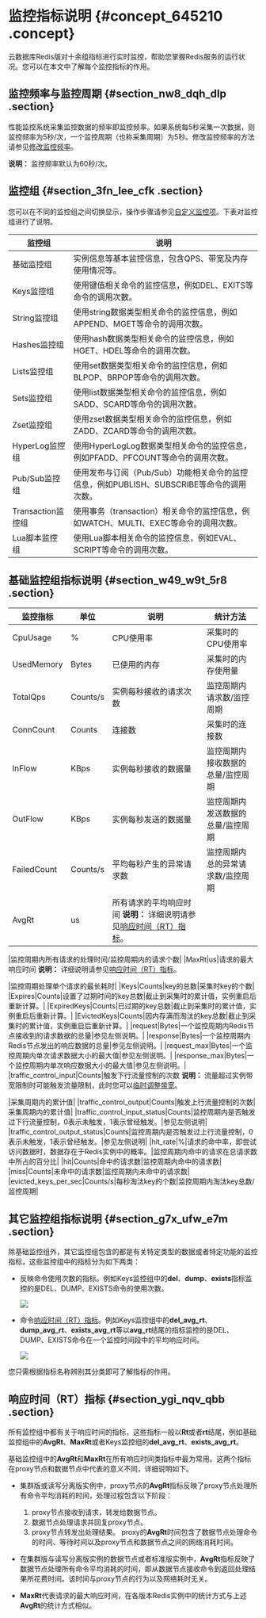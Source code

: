 # 监控指标说明 {#concept_645210 .concept}

云数据库Redis版对十余组指标进行实时监控，帮助您掌握Redis服务的运行状况。您可以在本文中了解每个监控指标的作用。

## 监控频率与监控周期 {#section_nw8_dqh_dlp .section}

性能监控系统采集监控数据的频率即监控频率。如果系统每5秒采集一次数据，则监控频率为5秒/次，一个监控周期（也称采集周期）为5秒。修改监控频率的方法请参见[修改监控频率](cn.zh-CN/用户指南/性能监控/修改监控频率.md#)。

**说明：** 监控频率默认为60秒/次。

## 监控组 {#section_3fn_lee_cfk .section}

您可以在不同的监控组之间切换显示，操作步骤请参见[自定义监控项](cn.zh-CN/用户指南/性能监控/自定义监控项.md#)。下表对监控组进行了说明。

|监控组|说明|
|---|--|
|基础监控组|实例信息等基本监控信息，包含QPS、带宽及内存使用情况等。|
|Keys监控组|使用键值相关命令的监控信息，例如DEL、EXITS等命令的调用次数。|
|String监控组|使用string数据类型相关命令的监控信息，例如APPEND、MGET等命令的调用次数。|
|Hashes监控组|使用hash数据类型相关命令的监控信息，例如HGET、HDEL等命令的调用次数。|
|Lists监控组|使用set数据类型相关命令的监控信息，例如BLPOP、BRPOP等命令的调用次数。|
|Sets监控组|使用list数据类型相关命令的监控信息，例如SADD、SCARD等命令的调用次数。|
|Zset监控组|使用zset数据类型相关命令的监控信息，例如ZADD、ZCARD等命令的调用次数。|
|HyperLog监控组|使用HyperLogLog数据类型相关命令的监控信息，例如PFADD、PFCOUNT等命令的调用次数。|
|Pub/Sub监控组|使用发布与订阅（Pub/Sub）功能相关命令的监控信息，例如PUBLISH、SUBSCRIBE等命令的调用次数。|
|Transaction监控组|使用事务（transaction）相关命令的监控信息，例如WATCH、MULTI、EXEC等命令的调用次数。|
|Lua脚本监控组|使用Lua脚本相关命令的监控信息，例如EVAL、SCRIPT等命令的调用次数。|

## 基础监控组指标说明 {#section_w49_w9t_5r8 .section}

|监控指标|单位|说明|统计方法|
|----|--|--|----|
|CpuUsage|%|CPU使用率|采集时的CPU使用率|
|UsedMemory|Bytes|已使用的内存|采集时的内存使用量|
|TotalQps|Counts/s|实例每秒接收的请求次数|监控周期内请求数/监控周期|
|ConnCount|Counts|连接数|采集时的连接数|
|InFlow|KBps|实例每秒接收的数据量|监控周期内接收数据的总量/监控周期|
|OutFlow|KBps|实例每秒发送的数据量|监控周期内发送数据的总量/监控周期|
|FailedCount|Counts/s|平均每秒产生的异常请求数|监控周期内总的异常请求数/监控周期|
|AvgRt|us|所有请求的平均响应时间 **说明：** 详细说明请参见[响应时间（RT）指标](#section_ygi_nqv_qbb)。

 |监控周期内所有请求的处理时间/监控周期内的请求个数|
|MaxRt|us|请求的最大响应时间 **说明：** 详细说明请参见[响应时间（RT）指标](#section_ygi_nqv_qbb)。

 |监控周期处理单个请求的最长耗时|
|Keys|Counts|key的总数|采集时key的个数|
|Expires|Counts|设置了过期时间的key总数|截止到采集时的累计值，实例重启后重新计算。|
|ExpiredKeys|Counts|已过期的key总数|截止到采集时的累计值，实例重启后重新计算。|
|EvictedKeys|Counts|因内存满而淘汰的key总数|截止到采集时的累计值，实例重启后重新计算。|
|request|Bytes|一个监控周期内Redis节点接收到的请求数据的总量|参见左侧说明。|
|response|Bytes|一个监控周期内Redis节点发出的响应数据的总量|参见左侧说明。|
|request\_max|Bytes|一个监控周期内单次请求数据大小的最大值|参见左侧说明。|
|response\_max|Bytes|一个监控周期内单次响应数据大小的最大值|参见左侧说明。|
|traffic\_control\_input|Counts|触发下行流量控制的次数 **说明：** 流量超过实例带宽限制时可能触发流量限制，此时您可以[临时调整带宽](cn.zh-CN/用户指南/管理实例/临时调整带宽.md#)。

 |采集周期内的累计值|
|traffic\_control\_output|Counts|触发上行流量控制的次数|采集周期内的累计值|
|traffic\_control\_input\_status|Counts|监控周期内是否触发过下行流量控制，0表示未触发，1表示曾经触发。|参见左侧说明|
|traffic\_control\_output\_status|Counts|监控周期内是否触发过上行流量控制，0表示未触发，1表示曾经触发。|参见左侧说明|
|hit\_rate|%|请求的命中率，即尝试访问数据时，数据存在于Redis实例中的概率。|监控周期内命中的请求在总请求数中所占的百分比|
|hit|Counts|命中的请求数|监控周期内命中的请求数|
|miss|Counts|未命中的请求数|监控周期内未命中的请求数|
|evicted\_keys\_per\_sec|Counts/s|每秒淘汰key的个数|监控周期内淘汰key总数/监控周期|

## 其它监控组指标说明 {#section_g7x_ufw_e7m .section}

除基础监控组外，其它监控组包含的都是有关特定类型的数据或者特定功能的监控指标，这些监控组中的指标分为如下两类：

-   反映命令使用次数的指标。例如Keys监控组中的**del**、**dump**、**exists**指标监控的是DEL、DUMP、EXISTS命令的使用次数。

    ![](http://static-aliyun-doc.oss-cn-hangzhou.aliyuncs.com/assets/img/519061/156091082349229_zh-CN.png)

-   命令[响应时间（RT）指标](#section_ygi_nqv_qbb)。例如Keys监控组中的**del\_avg\_rt**、**dump\_avg\_rt**、**exists\_avg\_rt**等以**avg\_rt**结尾的指标监控的是DEL、DUMP、EXISTS命令在一个监控时间段中的平均响应时间。

    ![](http://static-aliyun-doc.oss-cn-hangzhou.aliyuncs.com/assets/img/519061/156091082349230_zh-CN.png)


您只需根据指标名称辨别其分类即可了解指标的作用。

## 响应时间（RT）指标 {#section_ygi_nqv_qbb .section}

所有监控组中都有关于响应时间的指标，这些指标一般以**Rt**或者**rt**结尾，例如基础监控组中的**AvgRt**、**MaxRt**或者Keys监控组的**del\_avg\_rt**、**exists\_avg\_rt**。

基础监控组中的**AvgRt**和**MaxRt**在所有响应时间类指标中最为常用。这两个指标在proxy节点和数据节点中代表的意义不同，详细说明如下。

-   集群版或读写分离版实例中，proxy节点的**AvgRt**指标反映了proxy节点处理所有命令平均消耗的时间，处理过程包含以下阶段：

    1.  proxy节点接收到请求，转发给数据节点。
    2.  数据节点处理请求并回复proxy节点。
    3.  proxy节点转发出处理结果。
    proxy的**AvgRt**时间包含了数据节点处理命令的时间、等待时间以及proxy节点和数据节点之间的网络消耗时间。

-   在集群版与读写分离版实例的数据节点或者标准版实例中，**AvgRt**指标反映了数据节点处理所有命令平均消耗的时间，即从数据节点接收命令到返回处理结果所花费时间。该时间与proxy节点的行为以及网络耗时无关。
-   **MaxRt**代表请求的最大响应时间，在各版本Redis实例中的统计方式与上述**AvgRt**的统计方式相似。


